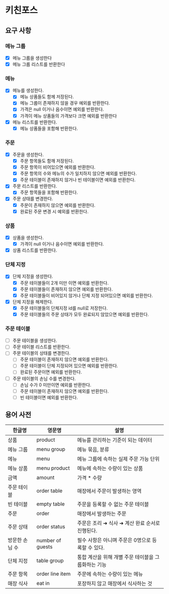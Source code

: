 # 키친포스

## 요구 사항

### 메뉴 그룹
- [x] 메뉴 그룹을 생성한다
- [x] 메뉴 그룹 리스트를 반환한다
### 메뉴
- [x] 메뉴를 생성한다. 
  - [x] 메뉴 상품들도 함께 저장된다.
  - [x] 메뉴 그룹이 존재하지 않을 경우 예외를 반환한다.
  - [x] 가격은 null 이거나 음수이면 예외를 반환한다.
  - [x] 가격이 메뉴 상품들의 가격보다 크면 예외를 반환한다
- [x] 메뉴 리스트를 반환한다.
  - [x] 메뉴 상품들을 포함해 반환한다.
### 주문
- [x] 주문을 생성한다.
  - [x] 주문 항목들도 함깨 저장된다. 
  - [x] 주문 항목이 비어있으면 예외를 반환한다.
  - [x] 주문 항목의 수와 메뉴의 수가 일치하지 않으면 예외를 반환한다.
  - [x] 주문 테이블이 존재하지 않거나 빈 테이블이면 예외를 반환한다.
- [x] 주문 리스트를 반환한다.
  - [x] 주문 항목들을 포함해 반환한다.
- [x] 주문 상태를 변경한다.
  - [x] 주문이 존재하지 않으면 예외를 반환한다.
  - [x] 완료된 주문 변경 시 예외를 반환한다.
### 상품
- [x] 상품을 생성한다.
  - [x] 가격이 null 이거나 음수이면 예외를 반환한다.
- [x] 상품 리스트를 반환한다.
### 단체 지정
- [x] 단체 지정을 생성한다.
  - [x] 주문 테이블들이 2개 미만 이면 예외를 반환한다.
  - [x] 주문 테이블들이 존재하지 않으면 예외를 반환한다. 
  - [x] 주문 테이블들이 비어있지 않거나 단체 지정 되어있으면 예외를 반환한다.
- [x] 단체 지정을 해제한다.
  - [x] 주문 테이블들의 단체지정 id를 null로 저장한다.
  - [x] 주문 테이블들의 주문 상태가 모두 완료되지 않았으면 예외를 반환한다.
### 주문 테이블
- [ ] 주문 테이블을 생성한다.
- [ ] 주문 테이블 리스트를 반환한다.
- [ ] 주문 테이블의 상태를 변경한다.
  - [ ] 주문 테이블이 존재하지 않으면 예외를 반환한다.
  - [ ] 주문 테이블이 단체 지정되어 있으면 예외를 반환한다.
  - [ ] 완료된 주문이면 예외를 반환한다.
- [ ] 주문 테이블의 손님 수를 변경한다.
  - [ ] 손님 수가 0 미만이면 예외를 반환한다.
  - [ ] 주문 테이블이 존재하지 않으면 예외를 반환한다.
  - [ ] 빈 테이블이면 예외를 반환한다.

## 용어 사전

| 한글명 | 영문명 | 설명 |
| --- | --- | --- |
| 상품 | product | 메뉴를 관리하는 기준이 되는 데이터 |
| 메뉴 그룹 | menu group | 메뉴 묶음, 분류 |
| 메뉴 | menu | 메뉴 그룹에 속하는 실제 주문 가능 단위 |
| 메뉴 상품 | menu product | 메뉴에 속하는 수량이 있는 상품 |
| 금액 | amount | 가격 * 수량 |
| 주문 테이블 | order table | 매장에서 주문이 발생하는 영역 |
| 빈 테이블 | empty table | 주문을 등록할 수 없는 주문 테이블 |
| 주문 | order | 매장에서 발생하는 주문 |
| 주문 상태 | order status | 주문은 조리 ➜ 식사 ➜ 계산 완료 순서로 진행된다. |
| 방문한 손님 수 | number of guests | 필수 사항은 아니며 주문은 0명으로 등록할 수 있다. |
| 단체 지정 | table group | 통합 계산을 위해 개별 주문 테이블을 그룹화하는 기능 |
| 주문 항목 | order line item | 주문에 속하는 수량이 있는 메뉴 |
| 매장 식사 | eat in | 포장하지 않고 매장에서 식사하는 것 |
